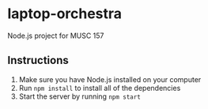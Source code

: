# laptop-orchestra
Node.js project for MUSC 157

## Instructions

1. Make sure you have Node.js installed on your computer
2. Run <code>npm install</code> to install all of the dependencies
3. Start the server by running <code>npm start</code>
